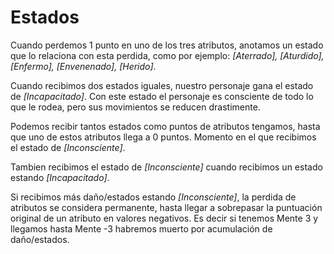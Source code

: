 
Estados
=======

Cuando perdemos 1 punto en uno de los tres atributos, anotamos un estado que lo relaciona con esta perdida, como por ejemplo: *[Aterrado], [Aturdido], [Enfermo], [Envenenado], [Herido]*.

Cuando recibimos dos estados iguales, nuestro personaje gana el estado de *[Incapacitado]*. Con este estado el personaje es consciente de todo lo que le rodea, pero sus movimientos se reducen drastimente.

Podemos recibir tantos estados como puntos de atributos tengamos, hasta que uno de estos atributos llega a 0 puntos. Momento en el que recibimos el estado de *[Inconsciente]*.

Tambien recibimos el estado de *[Inconsciente]* cuando recibimos un estado estando *[Incapacitado]*.

Si recibimos más daño/estados estando *[Inconsciente]*, la perdida de atributos se considera permanente, hasta llegar a sobrepasar la puntuación original de un atributo en valores negativos.
Es decir si tenemos Mente 3 y llegamos hasta Mente -3 habremos muerto por acumulación de daño/estados.
